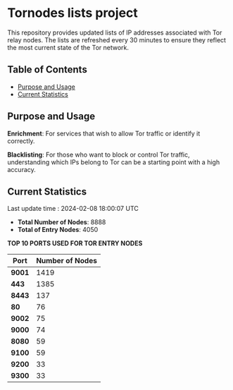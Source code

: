 # Tornodes lists project

This repository provides updated lists of IP addresses associated with Tor relay nodes. The lists are refreshed every 30 minutes to ensure they reflect the most current state of the Tor network.

## Table of Contents

- [Purpose and Usage](#purpose-and-usage)
- [Current Statistics](#current-statistics)


## Purpose and Usage

**Enrichment**: For services that wish to allow Tor traffic or identify it correctly.

**Blacklisting**: For those who want to block or control Tor traffic, understanding which IPs belong to Tor can be a starting point with a high accuracy.

## Current Statistics

Last update time : 2024-02-08 18:00:07 UTC

- **Total Number of Nodes**: 8888
- **Total of Entry Nodes**: 4050

**TOP 10 PORTS USED FOR TOR ENTRY NODES**

| **Port** | **Number of Nodes** |
|------|-----------------|
| **9001**   | 1419  |
| **443**   | 1385  |
| **8443**   | 137  |
| **80**   | 76  |
| **9002**   | 75  |
| **9000**   | 74  |
| **8080**   | 59  |
| **9100**   | 59  |
| **9200**   | 33  |
| **9300**   | 33  |

